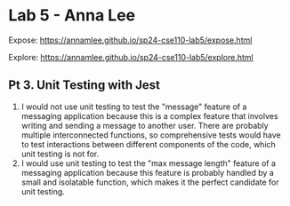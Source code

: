 # Lab 5 - Anna Lee
Expose: https://annamlee.github.io/sp24-cse110-lab5/expose.html

Explore: https://annamlee.github.io/sp24-cse110-lab5/explore.html

## Pt 3. Unit Testing with Jest
1. I would not use unit testing to test the "message" feature of a messaging application because this is a complex feature that involves writing and sending a message to another user. There are probably multiple interconnected functions, so comprehensive tests would have to test interactions between different components of the code, which unit testing is not for.
2. I would use unit testing to test the "max message length" feature of a messaging application because this feature is probably handled by a small and isolatable function, which makes it the perfect candidate for unit testing.
